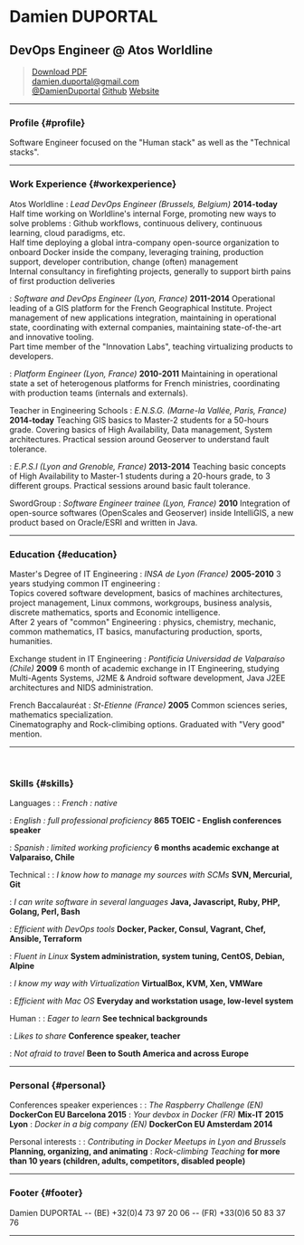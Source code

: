 # Damien DUPORTAL
## DevOps Engineer @ Atos Worldline

> [Download PDF](cv.pdf)  
> [damien.duportal@gmail.com](damien.duportal@gmail.com)<br/>
> [@DamienDuportal](https://twitter.com/DamienDuportal)
> [Github](https://github.com/dduportal)
> [Website](https://dduportal.github.io)

------

### Profile {#profile}

Software Engineer focused on the "Human stack" as well as the "Technical stacks".

------

### Work Experience {#workexperience}

Atos Worldline
  : *Lead DevOps Engineer (Brussels, Belgium)*
    __2014-today__
      Half time working on Worldline's internal Forge, promoting new ways to solve problems : Github workflows, continuous delivery, continuous learning, cloud paradigms, etc. <br/>
      Half time deploying a global intra-company open-source organization to onboard Docker inside the company, leveraging training, production support, developer contribution, change (often) management <br />
      Internal consultancy in firefighting projects, generally to support birth pains of first production deliveries

  : *Software and DevOps Engineer (Lyon, France)*
    __2011-2014__
      Operational leading of a GIS platform for the French Geographical Institute. Project management of new applications integration, maintaining in operational state, coordinating with external companies, maintaining state-of-the-art and innovative tooling. <br/>
      Part time member of the "Innovation Labs", teaching virtualizing products to developers.

  : *Platform Engineer (Lyon, France)*
    __2010-2011__
      Maintaining in operational state a set of heterogenous platforms for French ministries, coordinating with production teams (internals and externals).

Teacher in Engineering Schools
  : *E.N.S.G. (Marne-la Vallée, Paris, France)*
    __2014-today__
        Teaching GIS basics to Master-2 students for a 50-hours grade. Covering basics of High Availability, Data management, System architectures. Practical session around Geoserver to understand fault tolerance.

  : *E.P.S.I (Lyon and Grenoble, France)*
    __2013-2014__
      Teaching basic concepts of High Availability to Master-1 students during a 20-hours grade, to 3 different groups. Practical sessions around basic fault tolerance.

SwordGroup
  : *Software Engineer trainee (Lyon, France)*
    __2010__
    Integration of open-source softwares (OpenScales and Geoserver) inside IntelliGIS, a new product based on Oracle/ESRI and written in Java.

------

### Education {#education}
Master's Degree of IT Engineering
  : *INSA de Lyon (France)*
    __2005-2010__
    3 years studying common IT engineering : <br />
    Topics covered software development, basics of machines architectures, project management, Linux commons, workgroups, business analysis, discrete mathematics,
    sports and Economic intelligence. <br />
    After 2 years of "common" Engineering : physics, chemistry, mechanic,
    common mathematics, IT basics, manufacturing production, sports, humanities.

Exchange student in IT Engineering
  : *Pontificia Universidad de Valparaíso (Chile)*
    __2009__
    6 month of academic exchange in IT Engineering, studying Multi-Agents Systems,
    J2ME & Android software development, Java J2EE architectures and NIDS administration.

French Baccalauréat
  : *St-Etienne (France)*
    __2005__
    Common sciences series, mathematics specialization. <br />
    Cinematography and Rock-climibing options.
    Graduated with "Very good" mention. <br />


------
<br />

### Skills {#skills}

Languages :
  : *French : native*

  : *English : full professional proficiency*
    __865 TOEIC - English conferences speaker__

  : *Spanish : limited working proficiency*
    __6 months academic exchange at Valparaiso, Chile__

Technical :
  : *I know how to manage my sources with SCMs*
    __SVN, Mercurial, Git__

  : *I can write software in several languages*
    __Java, Javascript, Ruby, PHP, Golang, Perl, Bash__

  : *Efficient with DevOps tools*
    __Docker, Packer, Consul, Vagrant, Chef, Ansible, Terraform__

  : *Fluent in Linux*
    __System administration, system tuning, CentOS, Debian, Alpine__

  : *I know my way with Virtualization*
    __VirtualBox, KVM, Xen, VMWare__

  : *Efficient with Mac OS*
    __Everyday and workstation usage, low-level system__

Human :
  : *Eager to learn*
    __See technical backgrounds__

  : *Likes to share*
    __Conference speaker, teacher__

  : *Not afraid to travel*
    __Been to South America and across Europe__

------

### Personal {#personal}


Conferences speaker experiences :
  : *The Raspberry Challenge (EN)*
    __DockerCon EU Barcelona 2015__
  : *Your devbox in Docker (FR)*
    __Mix-IT 2015 Lyon__
  : *Docker in a big company (EN)*
    __DockerCon EU Amsterdam 2014__

Personal interests :
  : *Contributing in Docker Meetups in Lyon and Brussels*
    __Planning, organizing, and animating__
  : *Rock-climbing Teaching*
    __for more than 10 years (children, adults, competitors, disabled people)__


------

### Footer {#footer}

Damien DUPORTAL -- (BE) +32(0)4 73 97 20 06 -- (FR) +33(0)6 50 83 37 76

------
